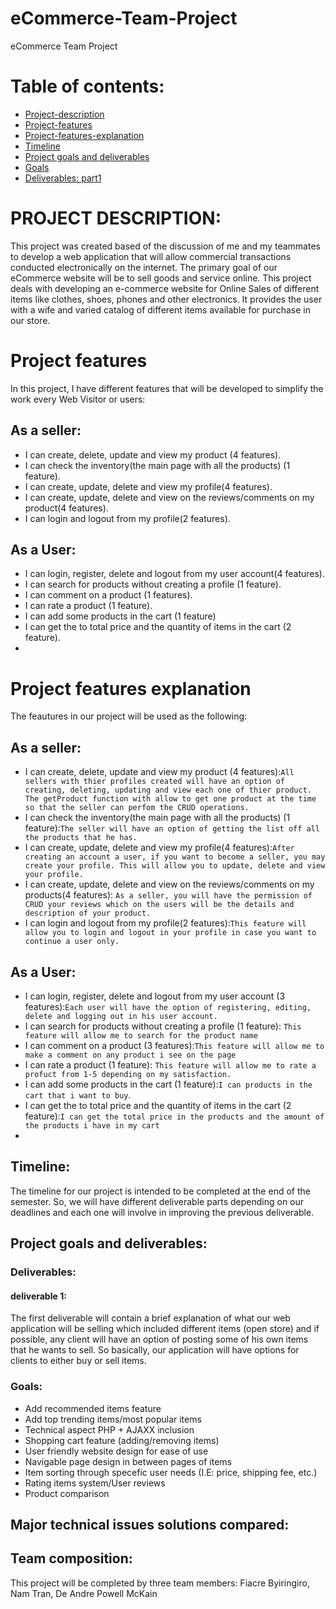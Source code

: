 # eCommerce-Team-Project
eCommerce Team Project


# Table of contents:
- [Project-description](#PROJECT-DESCRIPTION)
- [Project-features](#Poreject-features)
- [Project-features-explanation](#Poreject-features-explanation)
- [Timeline](#Timeline)
- [Project goals and deliverables](#Project-goals-and-deliverables)
- [Goals](#Goals)
- [Deliverables: part1](#deliverables)
# PROJECT DESCRIPTION:
This project was created based of the discussion of me and my teammates to develop a web application that will allow commercial transactions conducted electronically on the internet. The primary goal of our eCommerce website will be to sell goods and service online. This project deals with developing an e-commerce website for Online Sales of different items like clothes, shoes, phones and other electronics. It provides the user with a wife and varied catalog of different items available for purchase in our store.

# Project features
In this project, I have different features that will be developed to simplify the work every Web Visitor or users:

## As a seller:
- I can create, delete, update and view my product (4 features).
- I can check the inventory(the main page with all the products) (1 feature).
- I can create, update, delete and view my profile(4 features). 
- I can create, update, delete and view on the reviews/comments on my product(4 features). 
- I can login and logout from my profile(2 features).

## As a User:
 - I can login, register, delete and logout from my user account(4 features).
 - I can search for products without creating a profile (1 feature).
 - I can comment on a product (1 features).
 - I can rate a product (1 feature). 
 - I can add some products in the cart (1 feature)
 - I can get the to total price and the quantity of items in the cart (2 feature).
 - 
 
 # Project features explanation
The feautures in our project will be used as the following: 

## As a seller:
- I can create, delete, update and view my product (4 features):`All sellers with thier profiles created will have an option of creating, deleting, updating and view each one of thier product. The getProduct function with allow to get one product at the time so that the seller can perfom the CRUD operations.`
- I can check the inventory(the main page with all the products) (1 feature):`The seller will have an option of getting the list off all the products that he has.`
- I can create, update, delete and view my profile(4 features):`After creating an account a user, if you want to become a seller, you may create your profile. This will allow you to update, delete and view your profile.`
- I can create, update, delete and view on the reviews/comments on my products(4 features): `As a seller, you will have the permission of CRUD your reviews which on the users will be the details and description of your product.`
- I can login and logout from my profile(2 features):`This feature will allow you to login and logout in your profile in case you want to continue a user only.`

## As a User:
 - I can login, register, delete and logout from my user account (3 features):`Each user will have the option of registering, editing, delete and logging out in his user account.`
 - I can search for products without creating a profile (1 feature): `This feature will allow me to search for the product name`
 - I can comment on a product (3 features):`This feature will allow me to make a comment on any product i see on the page`
 - I can rate a product (1 feature): `This feature will allow me to rate a profuct from 1-5 depending on my satisfaction.`
 - I can add some products in the cart (1 feature):`I can products in the cart that i want to buy`.
 - I can get the to total price and the quantity of items in the cart (2 feature):`I can get the total price in the products and the amount of the products i have in my cart`
 - 

## Timeline: 

The timeline for our project is intended to be completed at the end of the semester. So, we will have different deliverable parts depending on our deadlines and each one will involve in improving the previous deliverable.

## Project goals and deliverables:
### Deliverables:
#### deliverable 1:
The first deliverable will contain a brief explanation of what our web application will be selling which included different items (open store) and if possible, any client will have an option of posting some of his own items that he wants to sell. So basically, our application will have options for clients to either buy or sell items. 

### Goals: 
- Add recommended items feature 
- Add top trending items/most popular items
- Technical aspect PHP + AJAXX inclusion
- Shopping cart feature (adding/removing items)
- User friendly website design for ease of use
- Navigable page design in between pages of items
- Item sorting through specefic user needs (I.E: price, shipping fee, etc.)
- Rating items system/User reviews
- Product comparison
## Major technical issues solutions compared:
 

## Team composition: 

This project will be completed by three team members: Fiacre Byiringiro, Nam Tran, De Andre Powell McKain

